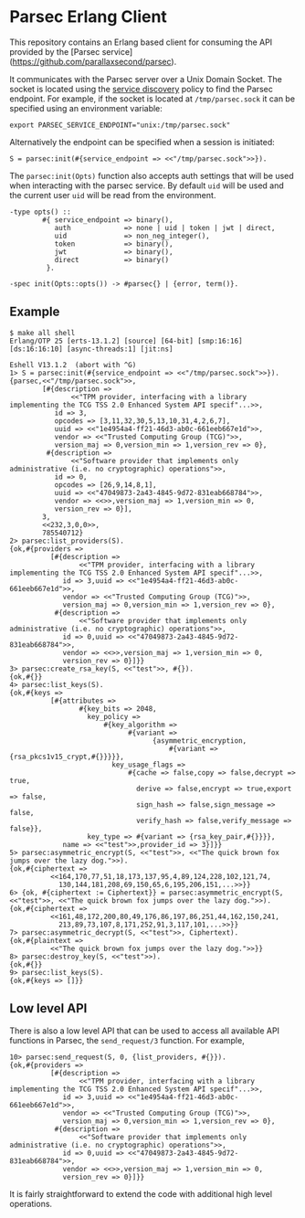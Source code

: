 # Parsec Erlang Client

This repository contains an Erlang based client for consuming the
API provided by the [Parsec service]
(https://github.com/parallaxsecond/parsec).

It communicates with the Parsec server over a Unix Domain Socket. The
socket is located using the [service
discovery](https://parallaxsecond.github.io/parsec-book/parsec_client/api_overview.html#service-discovery)
policy to find the Parsec endpoint. For example, if the socket is
located at `/tmp/parsec.sock` it can be specified using an
environment variable:

```
export PARSEC_SERVICE_ENDPOINT="unix:/tmp/parsec.sock"
```

Alternatively the endpoint can be specified when a session is
initiated:

```
S = parsec:init(#{service_endpoint => <<"/tmp/parsec.sock">>}).
```

The `parsec:init(Opts)` function also accepts auth settings that
will be used when interacting with the parsec service. By default
`uid` will be used and the current user `uid` will be read from
the environment.

```
-type opts() ::
        #{ service_endpoint => binary(),
           auth             => none | uid | token | jwt | direct,
           uid              => non_neg_integer(),
           token            => binary(),
           jwt              => binary(),
           direct           => binary()
         }.

-spec init(Opts::opts()) -> #parsec{} | {error, term()}.
```

## Example

```
$ make all shell
Erlang/OTP 25 [erts-13.1.2] [source] [64-bit] [smp:16:16] [ds:16:16:10] [async-threads:1] [jit:ns]

Eshell V13.1.2  (abort with ^G)
1> S = parsec:init(#{service_endpoint => <<"/tmp/parsec.sock">>}).
{parsec,<<"/tmp/parsec.sock">>,
        [#{description =>
               <<"TPM provider, interfacing with a library implementing the TCG TSS 2.0 Enhanced System API specif"...>>,
           id => 3,
           opcodes => [3,11,32,30,5,13,10,31,4,2,6,7],
           uuid => <<"1e4954a4-ff21-46d3-ab0c-661eeb667e1d">>,
           vendor => <<"Trusted Computing Group (TCG)">>,
           version_maj => 0,version_min => 1,version_rev => 0},
         #{description =>
               <<"Software provider that implements only administrative (i.e. no cryptographic) operations">>,
           id => 0,
           opcodes => [26,9,14,8,1],
           uuid => <<"47049873-2a43-4845-9d72-831eab668784">>,
           vendor => <<>>,version_maj => 1,version_min => 0,
           version_rev => 0}],
        3,
        <<232,3,0,0>>,
        785540712}
2> parsec:list_providers(S).
{ok,#{providers =>
          [#{description =>
                 <<"TPM provider, interfacing with a library implementing the TCG TSS 2.0 Enhanced System API specif"...>>,
             id => 3,uuid => <<"1e4954a4-ff21-46d3-ab0c-661eeb667e1d">>,
             vendor => <<"Trusted Computing Group (TCG)">>,
             version_maj => 0,version_min => 1,version_rev => 0},
           #{description =>
                 <<"Software provider that implements only administrative (i.e. no cryptographic) operations">>,
             id => 0,uuid => <<"47049873-2a43-4845-9d72-831eab668784">>,
             vendor => <<>>,version_maj => 1,version_min => 0,
             version_rev => 0}]}}
3> parsec:create_rsa_key(S, <<"test">>, #{}).
{ok,#{}}
4> parsec:list_keys(S).
{ok,#{keys =>
          [#{attributes =>
                 #{key_bits => 2048,
                   key_policy =>
                       #{key_algorithm =>
                             #{variant =>
                                   {asymmetric_encryption,
                                       #{variant => {rsa_pkcs1v15_crypt,#{}}}}},
                         key_usage_flags =>
                             #{cache => false,copy => false,decrypt => true,
                               derive => false,encrypt => true,export => false,
                               sign_hash => false,sign_message => false,
                               verify_hash => false,verify_message => false}},
                   key_type => #{variant => {rsa_key_pair,#{}}}},
             name => <<"test">>,provider_id => 3}]}}
5> parsec:asymmetric_encrypt(S, <<"test">>, <<"The quick brown fox jumps over the lazy dog.">>).
{ok,#{ciphertext =>
          <<164,170,77,51,18,173,137,95,4,89,124,228,102,121,74,
            130,144,181,208,69,150,65,6,195,206,151,...>>}}
6> {ok, #{ciphertext := Ciphertext}} = parsec:asymmetric_encrypt(S, <<"test">>, <<"The quick brown fox jumps over the lazy dog.">>).
{ok,#{ciphertext =>
          <<161,48,172,200,80,49,176,86,197,86,251,44,162,150,241,
            213,89,73,107,8,171,252,91,3,117,101,...>>}}
7> parsec:asymmetric_decrypt(S, <<"test">>, Ciphertext).
{ok,#{plaintext =>
          <<"The quick brown fox jumps over the lazy dog.">>}}
8> parsec:destroy_key(S, <<"test">>).
{ok,#{}}
9> parsec:list_keys(S).
{ok,#{keys => []}}
```

## Low level API

There is also a low level API that can be used to access all available
API functions in Parsec, the `send_request/3` function. For example,

```
10> parsec:send_request(S, 0, {list_providers, #{}}).
{ok,#{providers =>
          [#{description =>
                 <<"TPM provider, interfacing with a library implementing the TCG TSS 2.0 Enhanced System API specif"...>>,
             id => 3,uuid => <<"1e4954a4-ff21-46d3-ab0c-661eeb667e1d">>,
             vendor => <<"Trusted Computing Group (TCG)">>,
             version_maj => 0,version_min => 1,version_rev => 0},
           #{description =>
                 <<"Software provider that implements only administrative (i.e. no cryptographic) operations">>,
             id => 0,uuid => <<"47049873-2a43-4845-9d72-831eab668784">>,
             vendor => <<>>,version_maj => 1,version_min => 0,
             version_rev => 0}]}}
```

It is fairly straightforward to extend the code with additional
high level operations.
